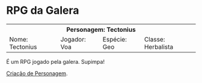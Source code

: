 <!-- TITLE: RPG da Galera - Home -->
<!-- SUBTITLE: Onde sabe-se do que há de saber sobre o RPG da Galera. -->

# RPG da Galera
<table>
  <tr>
    <th colspan="4">Personagem: Tectonius</th>
  </tr>
  <tr>
    <td>Nome: Tectonius</td>
    <td>Jogador: Voa</td>
    <td>Espécie: Geo</td>
    <td>Classe: Herbalista</td>
  </tr>
</table>

É um RPG jogado pela galera. Supimpa!


[Criação de Personagem](criacao-de-personagem).